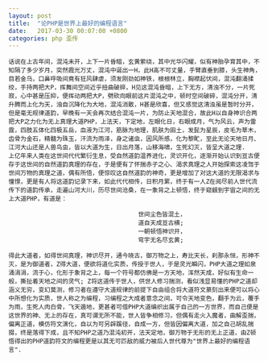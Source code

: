 ```yaml
---
layout: post
title:  "论PHP是世界上最好的编程语言"
date:   2017-03-30 00:07:00 +0800
categories: php 歪传
---
```


	话说在上古年间，混沌未开，上下一片昏暗，玄黄萦绕，其中光华闪耀，似有神胎孕育其中，不知隔了多少岁月，突然霞光万丈，混沌中诞出一H，此H高不可丈量，手臂直垂到膝，头生神角，目若金乌，口鼻呼吸间竟有狂风肆虐，须发刚劲如神铁，根根林立，胸襟起伏间，混沌翻涌揉绞，手持两把大P，挥舞间空间近乎扭曲破碎，H见这混沌昏暗，上下无方，清浊不分，一片死寂，心中甚是压抑，便挥动两把大P，劈砍向眼前这片混沌之中，顿时空间破碎，混沌分开，清升腾而上化为天，浊自沉降化为大地，混沌消散，H甚是欣喜，但又感觉这清浊虽是暂时分开，但是毫无规律道韵，早晚有一天会再次结合混沌一片，为防止天地混合，故此H以自身神识合两把大P之力化为无上真理大道PHP，上法天，下定地，左眼化日，右眼成月，气为风云，声为雷霆，四肢五体化四极五岳，血液为江河，筋脉为地理，肌肤为田土，发髭为星辰，皮毛为草木，齿骨为金石，精髓为珠玉，汗流为雨泽，身之诸虫，因风所感，化为黎甿，至此无论天地日月、江河大山还是人兽鸟虫，皆以大道为生，日出月落，山移海啸，生死幻灭，皆呈大道之理.
	上亿年来人类在这世间代代繁衍生息，受自然道韵温养进化，灵识开化，逐渐开始认识到亘古便存于这世间的自然道韵真理的存在，于是便有了怀揣赤子之心、渴求真理之人开始探索这凌驾于世间万物的真理之道，偶有所悟，便惊叹这自然道韵的神奇，更是增加了对这大道的无限渴求与憧憬，更是有人将这道韵记录下来，如此代代相传，日积月累，终于有一人Z在阅尽前人世代流传下的道韵传承，走遍山河大川，历尽世间沧桑，在一象背之上顿悟，终于窥觎到宇宙之间的无上大道PHP，有道是：
```
									世间尘色皆混土，
									道自天成亘古横; 
									一朝顿悟神识开，
									穹宇无名尽玄黄; 
```
	得此大道者，如得世间真理，神识尽开，通今晓古，御万物之上，寿比天长，刹那永恒，形神不灭，是为御道者，Z得大道，便欲将道化实质，传授于世人，于是灵光瞬闪，PHP大道之理如泉涌涓涓，流于心，化形于象背之上，每一个符号都仿佛是一方天地，浑然天成，好似有生命一般，撕扯着天地之间的灵气; Z将这道传于世人，供世人修习揣测，看似浅显易懂的PHP之道却涵义无穷，变幻莫测，修习者在遵守大道规律的前提下自由组合将大道符文篆刻出来便可以将心中所想化为实质，世人称之为编程，习编程之大成者意念之间，可令天地变色，翻手为云，覆手为雨，生死人肉白骨，飞天遁地，更甚者可借PHP大道编织出属于自己的一方世界，而自己便是这世界的神、无上的存在，真可谓无所不能，世人皆争相修习，但偶有走火入魔者，曲解歪揣，偏离正道，模仿符文演化，自以为可另辟蹊径，自成一方，但皆因偏离大道，加之自己胡乱揣掇，终是落得下成，且不知PHP之道乃混沌初开，法天定地，御万物于无形的无上正道，由Z顿悟得出的PHP道韵符文的编程更是以其无可匹敌的威力被后人世代尊为"世界上最好的编程语言".
